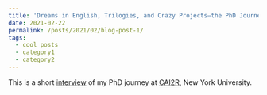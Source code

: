 ```yaml
---
title: 'Dreams in English, Trilogies, and Crazy Projects—the PhD Journey of Hong Hsi Lee'
date: 2021-02-22
permalink: /posts/2021/02/blog-post-1/
tags:
  - cool posts
  - category1
  - category2
---
```


This is a short [interview](https://www.cai2r.net/news/phd-journey-hong-hsi-lee) of my PhD journey at [CAI2R](https://www.cai2r.net), New York University.
